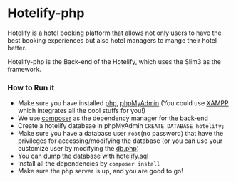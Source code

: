 # Hotelify-php
Hotelify is a hotel booking platform that allows not only users to have the best booking experiences but also hotel managers to mange their hotel better.

Hotelify-php is the Back-end of the Hotelify, which uses the Slim3 as the framework.

### How to Run it
* Make sure you have installed [php](http://php.net/downloads.php), [phpMyAdmin](https://www.phpmyadmin.net/) (You could use [XAMPP](https://www.apachefriends.org/index.html) which integrates all the cool stuffs for you!)
* We use [composer](https://getcomposer.org/) as the dependency manager for the back-end
* Create a hotelify databsae in phpMyAdmin `CREATE DATABASE hotelify;`
* Make sure you have a database user `root`(no password) that have the privileges for accessing/modifying the database (or you can use your customize user by modifying the [db.php](src/config/db.php))
* You can dump the database with [hotelify.sql](_sql/hotelify.sql)
* Install all the dependencies by `composer install`
* Make sure the php server is up, and you are good to go!




